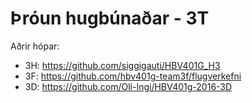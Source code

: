 # Þróun hugbúnaðar - 3T

Aðrir hópar:
* 3H: https://github.com/siggigauti/HBV401G_H3
* 3F: https://github.com/hbv401g-team3f/flugverkefni
* 3D: https://github.com/Oli-Ingi/HBV401g-2016-3D
